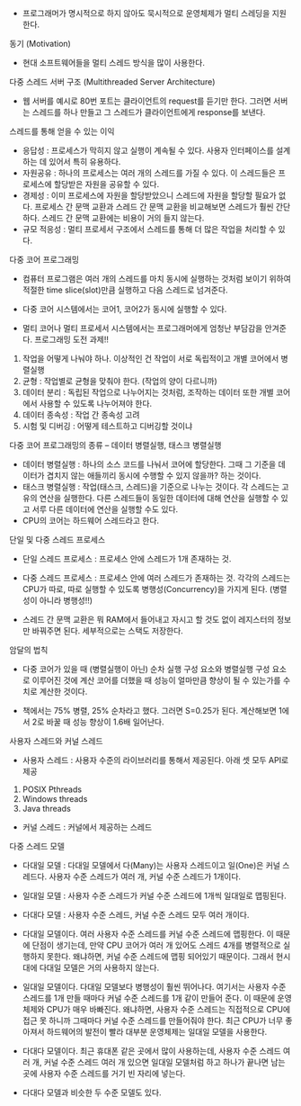 -   프로그래머가 명시적으로 하지 않아도 묵시적으로 운영체제가 멀티 스레딩을 지원한다.

동기 (Motivation)

-   현대 소프트웨어들을 멀티 스레드 방식을 많이 사용한다.

다중 스레드 서버 구조 (Multithreaded Server Architecture)

-   웹 서버를 예시로 80번 포트는 클라이언트의 request를 듣기만 한다. 그러면 서버는 스레드를 하나 만들고 그 스레드가 클라이언트에게 response를 보낸다.

스레드를 통해 얻을 수 있는 이익

-   응답성 : 프로세스가 막히지 않고 실행이 계속될 수 있다. 사용자 인터페이스를 설계하는 데 있어서 특히 유용하다.
-   자원공유 : 하나의 프로세스는 여러 개의 스레드를 가질 수 있다. 이 스레드들은 프로세스에 할당받은 자원을 공유할 수 있다.
-   경제성 : 이미 프로세스에 자원을 할당받았으니 스레드에 자원을 할당할 필요가 없다. 프로세스 간 문맥 교환과 스레드 간 문맥 교환을 비교해보면 스레드가 훨씬 간단하다. 스레드 간 문맥 교환에는 비용이 거의 들지 않는다.
-   규모 적응성 : 멀티 프로세서 구조에서 스레드를 통해 더 많은 작업을 처리할 수 있다.

다중 코어 프로그래밍

-   컴퓨터 프로그램은 여러 개의 스레드를 마치 동시에 실행하는 것처럼 보이기 위하여 적절한 time slice(slot)만큼 실행하고 다음 스레드로 넘겨준다.
-   다중 코어 시스템에서는 코어1, 코어2가 동시에 실행할 수 있다.

-   멀티 코어나 멀티 프로세서 시스템에서는 프로그래머에게 엄청난 부담감을 안겨준다. 프로그래밍 도전 과제!!

1. 작업을 어떻게 나눠야 하나. 이상적인 건 작업이 서로 독립적이고 개별 코어에서 병렬실행
2. 균형 : 작업별로 균형을 맞춰야 한다. (작업의 양이 다르니까)
3. 데이터 분리 : 독립된 작업으로 나누어지는 것처럼, 조작하는 데이터 또한 개별 코어에서 사용할 수 있도록 나누어져야 한다.
4. 데이터 종속성 : 작업 간 종속성 고려
5. 시험 및 디버깅 : 어떻게 테스트하고 디버깅할 것이냐

다중 코어 프로그래밍의 종류 – 데이터 병렬실행, 태스크 병렬실행

-   데이터 병렬실행 : 하나의 소스 코드를 나눠서 코어에 할당한다. 그때 그 기준을 데이터가 겹치지 않는 애들끼리 동시에 수행할 수 있지 않을까? 하는 것이다.
-   태스크 병렬실행 : 작업(태스크, 스레드)을 기준으로 나누는 것이다. 각 스레드는 고유의 연산을 실행한다. 다른 스레드들이 동일한 데이터에 대해 연산을 실행할 수 있고 서루 다른 데이터에 연산을 실행할 수도 있다.
-   CPU의 코어는 하드웨어 스레드라고 한다.

단일 및 다중 스레드 프로세스

-   단일 스레드 프로세스 : 프로세스 안에 스레드가 1개 존재하는 것.
-   다중 스레드 프로세스 : 프로세스 안에 여러 스레드가 존재하는 것. 각각의 스레드는 CPU가 따로, 따로 실행할 수 있도록 병행성(Concurrency)을 가지게 된다. (병렬성이 아니라 병행성!!)

-   스레드 간 문맥 교환은 뭐 RAM에서 들어내고 자시고 할 것도 없이 레지스터의 정보만 바꿔주면 된다. 세부적으로는 스택도 저장한다.

암달의 법칙

-   다중 코어가 있을 때 (병렬실행이 아닌) 순차 실행 구성 요소와 병렬실행 구성 요소로 이루어진 것에 계산 코어를 더했을 때 성능이 얼마만큼 향상이 될 수 있는가를 수치로 계산한 것이다.

-   책에서는 75% 병렬, 25% 순차라고 했다. 그러면 S=0.25가 된다. 계산해보면 1에서 2로 바꿀 때 성능 향상이 1.6배 일어난다.

사용자 스레드와 커널 스레드

-   사용자 스레드 : 사용자 수준의 라이브러리를 통해서 제공된다. 아래 셋 모두 API로 제공

1. POSIX Pthreads
2. Windows threads
3. Java threads

-   커널 스레드 : 커널에서 제공하는 스레드

다중 스레드 모델

-   다대일 모델 : 다대일 모델에서 다(Many)는 사용자 스레드이고 일(One)은 커널 스레드다. 사용자 수준 스레드가 여러 개, 커널 수준 스레드가 1개이다.
-   일대일 모델 : 사용자 수준 스레드가 커널 수준 스레드에 1개씩 일대일로 맵핑된다.
-   다대다 모델 : 사용자 수준 스레드, 커널 수준 스레드 모두 여러 개이다.

-   다대일 모델이다. 여러 사용자 수준 스레드를 커널 수준 스레드에 맵핑한다. 이 때문에 단점이 생기는데, 만약 CPU 코어가 여러 개 있어도 스레드 4개를 병렬적으로 실행하지 못한다. 왜냐하면, 커널 수준 스레드에 맵핑 되어있기 때문이다. 그래서 현시대에 다대일 모델은 거의 사용하지 않는다.

-   일대일 모델이다. 다대일 모델보다 병행성이 훨씬 뛰어나다. 여기서는 사용자 수준 스레드를 1개 만들 때마다 커널 수준 스레드를 1개 같이 만들어 준다. 이 때문에 운영체제와 CPU가 매우 바빠진다. 왜냐하면, 사용자 수준 스레드는 직접적으로 CPU에 접근 못 하니까 그때마다 커널 수준 스레드를 만들어줘야 한다. 최근 CPU가 너무 좋아져서 하드웨어의 발전이 빨라 대부분 운영체제는 일대일 모델을 사용한다.

-   다대다 모델이다. 최근 휴대폰 같은 곳에서 많이 사용하는데, 사용자 수준 스레드 여러 개, 커널 수준 스레드 여러 개 있으면 일대일 모델처럼 하고 하나가 끝나면 남는 곳에 사용자 수준 스레드를 거기 빈 자리에 넣는다.

-   다대다 모델과 비슷한 두 수준 모델도 있다.
